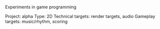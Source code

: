 Experiments in game programming

Project: alpha
Type: 2D
Technical targets: render targets, audio
Gameplay targets: music/rhythm, scoring